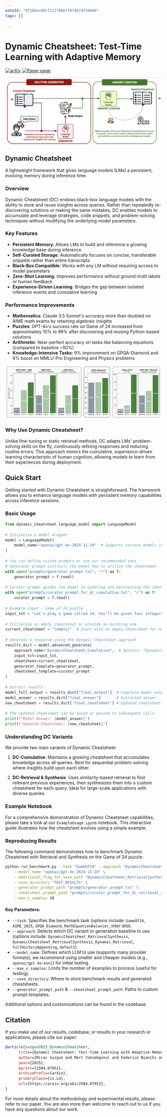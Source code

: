 ```yaml
---
noteId: "0f1b8ac09cf111f0b67f67467df34666"
tags: []

---
```


# Dynamic Cheatsheet: Test-Time Learning with Adaptive Memory

[![arXiv](https://img.shields.io/badge/arXiv-2504.07952-b31b1b.svg)](https://arxiv.org/abs/2504.07952) [![Paper page](https://huggingface.co/datasets/huggingface/badges/resolve/main/paper-page-sm-dark.svg)](https://arxiv.org/abs/2504.07952)

![Dynamic Cheatsheet Illustration](figures/Illustration.png)

## Dynamic Cheatsheet

A lightweight framework that gives language models (LMs) a persistent, evolving memory during inference time.

### Overview

Dynamic Cheatsheet (DC) endows black-box language models with the ability to store and reuse insights across queries. Rather than repeatedly re-discovering solutions or making the same mistakes, DC enables models to accumulate and leverage strategies, code snippets, and problem-solving techniques without modifying the underlying model parameters.

### Key Features

* **Persistent Memory**: Allows LMs to build and reference a growing knowledge base during inference
* **Self-Curated Storage**: Automatically focuses on concise, transferable snippets rather than entire transcripts
* **Black-Box Compatible**: Works with any LM without requiring access to model parameters
* **Zero-Shot Learning**: Improves performance without ground-truth labels or human feedback
* **Experience-Driven Learning**: Bridges the gap between isolated inference events and cumulative learning

### Performance Improvements

* **Mathematics**: Claude 3.5 Sonnet's accuracy more than doubled on AIME math exams by retaining algebraic insights
* **Puzzles**: GPT-4o's success rate on Game of 24 increased from approximately 10% to 99% after discovering and reusing Python-based solutions
* **Arithmetic**: Near-perfect accuracy on tasks like balancing equations (compared to baseline ~50%)
* **Knowledge-Intensive Tasks**: 9% improvement on GPQA-Diamond and 8% boost on MMLU-Pro Engineering and Physics problems

![Dynamic Cheatsheet Performance](figures/OverallPerformance.png)


### Why Use Dynamic Cheatsheet?

Unlike fine-tuning or static retrieval methods, DC adapts LMs' problem-solving skills on the fly, continuously refining responses and reducing routine errors. This approach mimics the cumulative, experience-driven learning characteristic of human cognition, allowing models to learn from their experiences during deployment.

## Quick Start

Getting started with Dynamic Cheatsheet is straightforward. The framework allows you to enhance language models with persistent memory capabilities across inference sessions.

### Basic Usage

```python
from dynamic_cheatsheet.language_model import LanguageModel

# Initialize a model wrapper
model = LanguageModel(
    model_name="openai/gpt-4o-2024-11-20"  # Supports various models including OpenAI, Anthropic, DeepSeek, Llama, Gemini, etc.
)

# You can define custom prompts or use our recommended ones
# Generator prompt instructs the model how to utilize the cheatsheet
with open("prompts/generator_prompt.txt", "r") as f:
    generator_prompt = f.read()

# Curator prompt guides the model in updating and maintaining the cheatsheet
with open("prompts/curator_prompt_for_dc_cumulative.txt", "r") as f:
    curator_prompt = f.read()

# Example input - Game of 24 puzzle
input_txt = "Let's play a game called 24. You'll be given four integers, and your objective is to use each number only once, combined with any of the four arithmetic operations (addition, subtraction, multiplication, and division) and parentheses, to achieve a total of 24. For example, if the input is 4, 7, 8, and 8, the output could be (7 - (8 / 8)) * 4 = 24. Please present a single expression that evaluates to 24. Question  #1: 5 6 6 8"

# Initialize an empty cheatsheet or provide an existing one
current_cheatsheet = "(empty)"  # Start with an empty cheatsheet for new sessions

# Generate a response using the Dynamic Cheatsheet approach
results_dict = model.advanced_generate(
    approach_name="DynamicCheatsheet_Cumulative",  # Options: "DynamicCheatsheet_Cumulative", "DynamicCheatsheet_RetrievalSynthesis"
    input_txt=input_txt,
    cheatsheet=current_cheatsheet,
    generator_template=generator_prompt,
    cheatsheet_template=curator_prompt
)

# Extract results
model_full_output = results_dict["final_output"]  # Complete model output
model_answer = results_dict["final_answer"]       # Extracted answer
new_cheatsheet = results_dict['final_cheatsheet'] # Updated cheatsheet for future queries

# The updated cheatsheet can be saved or passed to subsequent calls
print(f"Model Answer: {model_answer}")
print(f"Updated Cheatsheet: {new_cheatsheet}")
```

### Understanding DC Variants

We provide two main variants of Dynamic Cheatsheet:

1. **DC-Cumulative**: Maintains a growing cheatsheet that accumulates knowledge across all queries. Best for sequential problem-solving where insights build upon each other.

2. **DC-Retrieval & Synthesis**: Uses similarity-based retrieval to find relevant previous experiences, then synthesizes them into a custom cheatsheet for each query. Ideal for large-scale applications with diverse queries.

### Example Notebook

For a comprehensive demonstration of Dynamic Cheatsheet capabilities, please take a look at our `ExampleUsage.ipynb` notebook. This interactive guide illustrates how the cheatsheet evolves using a simple example.

### Reproducing Results

The following command demonstrates how to benchmark Dynamic Cheatsheet with Retrieval and Synthesis on the Game of 24 puzzle:

```bash
python run_benchmark.py --task "GameOf24" --approach "DynamicCheatsheet_RetrievalSynthesis" \
    --model_name "openai/gpt-4o-2024-11-20" \
    --additional_flag_for_save_path "DynamicCheatsheet_RetrievalSynthesis" \
    --save_directory "TEST_RESULTS" \
    --generator_prompt_path "prompts/generator_prompt.txt" \
    --cheatsheet_prompt_path "prompts/curator_prompt_for_dc_retrieval_synthesis.txt" \
    --max_n_samples 10
```

#### Key Parameters:

- `--task`: Specifies the benchmark task (options include: `GameOf24`, `AIME_2025`, `GPQA_Diamond`, `MathEquationBalancer`, *inter alia*).
- `--approach`: Selects which DC variant or generation baseline to use (options include: `DynamicCheatsheet_RetrievalSynthesis`, `DynamicCheatsheet_RetrievalSynthesis`, `Dynamic_Retrieval`, `FullHistoryAppending`, `default`).
- `--model_name`: Defines which LLM to use (supports many provider formats); we recommend using smaller and cheaper models (e.g., `openai/gpt-4o-mini`) for initial testing.
- `--max_n_samples`: Limits the number of examples to process (useful for testing).
- `--save_directory`: Where to store benchmark results and generated cheatsheets.
- `--generator_prompt_path` & `--cheatsheet_prompt_path`: Paths to custom prompt templates.

Additional options and customizations can be found in the codebase.

## Citation

If you make use of our results, codebase, or results in your research or applications, please cite our paper:

```bibtex
@article{suzgun2025_DynamicCheatsheet,
      title={Dynamic Cheatsheet: Test-Time Learning with Adaptive Memory}, 
      author={Mirac Suzgun and Mert Yuksekgonul and Federico Bianchi and Dan Jurafsky and James Zou},
      year={2025},
      eprint={2504.07952},
      archivePrefix={arXiv},
      primaryClass={cs.LG},
      url={https://arxiv.org/abs/2504.07952}, 
}
```

For more details about the methodology and experimental results, please refer to our paper. You are also more than welcome to reach out to us if you have any questions about our work.
